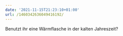 ```yaml
---
date: '2021-11-15T21:23:10+01:00'
url: /1460342636049416192/
---
```

Benutzt ihr eine Wärmflasche in der kalten Jahreszeit?
